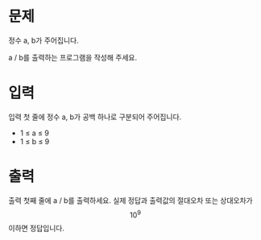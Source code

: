 # 문제

정수 a, b가 주어집니다.

a / b를 출력하는 프로그램을 작성해 주세요.

# 입력

입력 첫 줄에 정수 a, b가 공백 하나로 구분되어 주어집니다.

* 1 ≤ a ≤ 9
* 1 ≤ b ≤ 9

# 출력

출력 첫째 줄에 a / b를 출력하세요. 실제 정답과 출력값의 절대오차 또는 상대오차가 $$10^9$$ 이하면 정답입니다.
